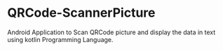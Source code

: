 # QRCode-ScannerPicture
Android Application to Scan QRCode picture and display the data in text using kotlin Programming Language.
